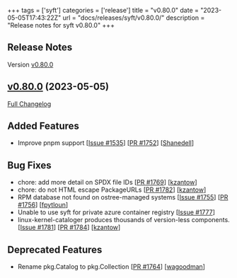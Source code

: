 +++
tags = ['syft']
categories = ['release']
title = "v0.80.0"
date = "2023-05-05T17:43:22Z"
url = "docs/releases/syft/v0.80.0/"
description = "Release notes for syft v0.80.0"
+++

## Release Notes

Version [v0.80.0](https://github.com/anchore/syft/releases/tag/v0.80.0)

## [v0.80.0](https://github.com/anchore/syft/tree/v0.80.0) (2023-05-05)

[Full Changelog](https://github.com/anchore/syft/compare/v0.79.0...v0.80.0)

## Added Features

- Improve pnpm support [[Issue #1535](https://github.com/anchore/syft/issues/1535)] [[PR #1752](https://github.com/anchore/syft/pull/1752)] [[Shanedell](https://github.com/Shanedell)]

## Bug Fixes

- chore: add more detail on SPDX file IDs [[PR #1769](https://github.com/anchore/syft/pull/1769)] [[kzantow](https://github.com/kzantow)]
- chore: do not HTML escape PackageURLs [[PR #1782](https://github.com/anchore/syft/pull/1782)] [[kzantow](https://github.com/kzantow)]
- RPM database not found on ostree-managed systems [[Issue #1755](https://github.com/anchore/syft/issues/1755)] [[PR #1756](https://github.com/anchore/syft/pull/1756)] [[fpytloun](https://github.com/fpytloun)]
- Unable to use syft for private azure container registry [[Issue #1777](https://github.com/anchore/syft/issues/1777)]
- linux-kernel-cataloger produces thousands of version-less components.  [[Issue #1781](https://github.com/anchore/syft/issues/1781)] [[PR #1784](https://github.com/anchore/syft/pull/1784)] [[kzantow](https://github.com/kzantow)]

## Deprecated Features

- Rename pkg.Catalog to pkg.Collection [[PR #1764](https://github.com/anchore/syft/pull/1764)] [[wagoodman](https://github.com/wagoodman)]
